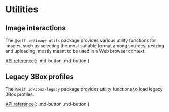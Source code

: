 # Utilities

## Image interactions

The `@self.id/image-utils` package provides various utility functions for images, such as selecting the most suitable format among sources, resizing and uploading, mostly meant to be used in a Web browser context.

[API reference](../../reference/self-id/modules/image_utils.md){: .md-button .md-button }

## Legacy 3Box profiles

The `@self.id/3box-legacy` package provides utility functions to load legacy 3Box profiles.

[API reference](../../reference/self-id/modules/3box_legacy.md){: .md-button .md-button }

